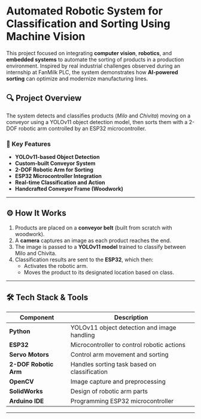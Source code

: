 # Automated Robotic System for Classification and Sorting Using Machine Vision

This project focused on integrating **computer vision**, **robotics**, and **embedded systems** to automate the sorting of products in a production environment. Inspired by real industrial challenges observed during an internship at FanMilk PLC, the system demonstrates how **AI-powered sorting** can optimize and modernize manufacturing lines.

## 🔍 Project Overview

The system detects and classifies products (*Milo* and *Chivita*) moving on a conveyor using a YOLOv11 object detection model, then sorts them with a 2-DOF robotic arm controlled by an ESP32 microcontroller.

### 🎯 Key Features

- **YOLOv11-based Object Detection**
- **Custom-built Conveyor System**
- **2-DOF Robotic Arm for Sorting**
- **ESP32 Microcontroller Integration**
- **Real-time Classification and Action**
- **Handcrafted Conveyor Frame (Woodwork)**

---

## ⚙️ How It Works

1. Products are placed on a **conveyor belt** (built from scratch with woodwork).
2. A **camera** captures an image as each product reaches the end.
3. The image is passed to a **YOLOv11 model** trained to classify between Milo and Chivita.
4. Classification results are sent to the **ESP32**, which then:
   - Activates the robotic arm.
   - Moves the product to its designated location based on class.

---

## 🛠️ Tech Stack & Tools

| Component           | Description                                 |
|---------------------|---------------------------------------------|
| **Python**          | YOLOv11 object detection and image handling |
| **ESP32**           | Microcontroller to control robotic actions  |
| **Servo Motors**    | Control arm movement and sorting            |
| **2-DOF Robotic Arm** | Handles sorting task based on classification |
| **OpenCV**          | Image capture and preprocessing             |
| **SolidWorks**      | Design of robotic arm parts                 |
| **Arduino IDE**     | Programming ESP32 microcontroller           |

---




